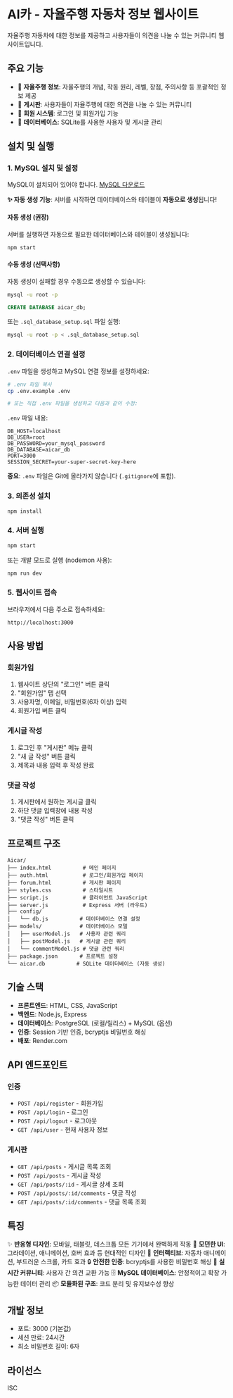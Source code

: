 # AI카 - 자율주행 자동차 정보 웹사이트

자율주행 자동차에 대한 정보를 제공하고 사용자들이 의견을 나눌 수 있는 커뮤니티 웹사이트입니다.

## 주요 기능

- 📱 **자율주행 정보**: 자율주행의 개념, 작동 원리, 레벨, 장점, 주의사항 등 포괄적인 정보 제공
- 💬 **게시판**: 사용자들이 자율주행에 대한 의견을 나눌 수 있는 커뮤니티
- 🔐 **회원 시스템**: 로그인 및 회원가입 기능
- 💾 **데이터베이스**: SQLite를 사용한 사용자 및 게시글 관리

## 설치 및 실행

### 1. MySQL 설치 및 설정

MySQL이 설치되어 있어야 합니다. [MySQL 다운로드](https://dev.mysql.com/downloads/mysql/)

**✨ 자동 생성 기능**: 서버를 시작하면 데이터베이스와 테이블이 **자동으로 생성**됩니다!

#### 자동 생성 (권장)
서버를 실행하면 자동으로 필요한 데이터베이스와 테이블이 생성됩니다:
```bash
npm start
```

#### 수동 생성 (선택사항)
자동 생성이 실패할 경우 수동으로 생성할 수 있습니다:

```bash
mysql -u root -p
```

```sql
CREATE DATABASE aicar_db;
```

또는 `.sql_database_setup.sql` 파일 실행:
```bash
mysql -u root -p < .sql_database_setup.sql
```

### 2. 데이터베이스 연결 설정

`.env` 파일을 생성하고 MySQL 연결 정보를 설정하세요:

```bash
# .env 파일 복사
cp .env.example .env

# 또는 직접 .env 파일을 생성하고 다음과 같이 수정:
```

`.env` 파일 내용:
```env
DB_HOST=localhost
DB_USER=root
DB_PASSWORD=your_mysql_password
DB_DATABASE=aicar_db
PORT=3000
SESSION_SECRET=your-super-secret-key-here
```

**중요**: `.env` 파일은 Git에 올라가지 않습니다 (`.gitignore`에 포함).

### 3. 의존성 설치

```bash
npm install
```

### 4. 서버 실행

```bash
npm start
```

또는 개발 모드로 실행 (nodemon 사용):

```bash
npm run dev
```

### 5. 웹사이트 접속

브라우저에서 다음 주소로 접속하세요:
```
http://localhost:3000
```

## 사용 방법

### 회원가입
1. 웹사이트 상단의 "로그인" 버튼 클릭
2. "회원가입" 탭 선택
3. 사용자명, 이메일, 비밀번호(6자 이상) 입력
4. 회원가입 버튼 클릭

### 게시글 작성
1. 로그인 후 "게시판" 메뉴 클릭
2. "새 글 작성" 버튼 클릭
3. 제목과 내용 입력 후 작성 완료

### 댓글 작성
1. 게시판에서 원하는 게시글 클릭
2. 하단 댓글 입력창에 내용 작성
3. "댓글 작성" 버튼 클릭

## 프로젝트 구조

```
Aicar/
├── index.html          # 메인 페이지
├── auth.html           # 로그인/회원가입 페이지
├── forum.html          # 게시판 페이지
├── styles.css          # 스타일시트
├── script.js           # 클라이언트 JavaScript
├── server.js           # Express 서버 (라우트)
├── config/
│   └── db.js          # 데이터베이스 연결 설정
├── models/            # 데이터베이스 모델
│   ├── userModel.js   # 사용자 관련 쿼리
│   ├── postModel.js   # 게시글 관련 쿼리
│   └── commentModel.js # 댓글 관련 쿼리
├── package.json       # 프로젝트 설정
└── aicar.db          # SQLite 데이터베이스 (자동 생성)
```

## 기술 스택

- **프론트엔드**: HTML, CSS, JavaScript
- **백엔드**: Node.js, Express
- **데이터베이스**: PostgreSQL (로컬/릴리스) + MySQL (옵션)
- **인증**: Session 기반 인증, bcryptjs 비밀번호 해싱
- **배포**: Render.com

## API 엔드포인트

### 인증
- `POST /api/register` - 회원가입
- `POST /api/login` - 로그인
- `POST /api/logout` - 로그아웃
- `GET /api/user` - 현재 사용자 정보

### 게시판
- `GET /api/posts` - 게시글 목록 조회
- `POST /api/posts` - 게시글 작성
- `GET /api/posts/:id` - 게시글 상세 조회
- `POST /api/posts/:id/comments` - 댓글 작성
- `GET /api/posts/:id/comments` - 댓글 목록 조회

## 특징

✨ **반응형 디자인**: 모바일, 태블릿, 데스크톱 모든 기기에서 완벽하게 작동
🎨 **모던한 UI**: 그라데이션, 애니메이션, 호버 효과 등 현대적인 디자인
🚗 **인터랙티브**: 자동차 애니메이션, 부드러운 스크롤, 카드 효과
🔒 **안전한 인증**: bcryptjs를 사용한 비밀번호 해싱
💬 **실시간 커뮤니티**: 사용자 간 의견 교환 가능
🗄️ **MySQL 데이터베이스**: 안정적이고 확장 가능한 데이터 관리
📦 **모듈화된 구조**: 코드 분리 및 유지보수성 향상

## 개발 정보

- 포트: 3000 (기본값)
- 세션 만료: 24시간
- 최소 비밀번호 길이: 6자

## 라이선스

ISC

